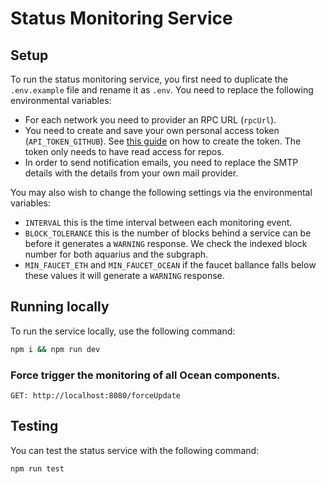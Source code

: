 # Status Monitoring Service

## Setup

To run the status monitoring service, you first need to duplicate the `.env.example` file and rename it as `.env`. You need to replace the following environmental variables:

- For each network you need to provider an RPC URL (`rpcUrl`).
- You need to create and save your own personal access token (`API_TOKEN_GITHUB`). See [this guide](https://docs.github.com/en/authentication/keeping-your-account-and-data-secure/creating-a-personal-access-token) on how to create the token. The token only needs to have read access for repos.
- In order to send notification emails, you need to replace the SMTP details with the details from your own mail provider.

You may also wish to change the following settings via the environmental variables:

- `INTERVAL` this is the time interval between each monitoring event.
- `BLOCK_TOLERANCE` this is the number of blocks behind a service can be before it generates a `WARNING` response. We check the indexed block number for both aquarius and the subgraph.
- `MIN_FAUCET_ETH` and `MIN_FAUCET_OCEAN` if the faucet ballance falls below these values it will generate a `WARNING` response.

## Running locally

To run the service locally, use the following command:

```Bash
npm i && npm run dev
```

### Force trigger the monitoring of all Ocean components.

```
GET: http://localhost:8080/forceUpdate
```

## Testing

You can test the status service with the following command:

```Bash
npm run test
```
